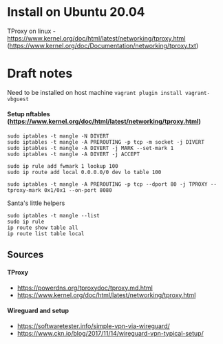 # Install on Ubuntu 20.04

TProxy on linux - https://www.kernel.org/doc/html/latest/networking/tproxy.html (https://www.kernel.org/doc/Documentation/networking/tproxy.txt)



# Draft notes
Need to be installed on host machine 
`vagrant plugin install vagrant-vbguest`

#### Setup nftables (https://www.kernel.org/doc/html/latest/networking/tproxy.html)
```
sudo iptables -t mangle -N DIVERT
sudo iptables -t mangle -A PREROUTING -p tcp -m socket -j DIVERT
sudo iptables -t mangle -A DIVERT -j MARK --set-mark 1
sudo iptables -t mangle -A DIVERT -j ACCEPT

sudo ip rule add fwmark 1 lookup 100
sudo ip route add local 0.0.0.0/0 dev lo table 100

sudo iptables -t mangle -A PREROUTING -p tcp --dport 80 -j TPROXY --tproxy-mark 0x1/0x1 --on-port 8080
```


Santa's little helpers
```
sudo iptables -t mangle --list
sudo ip rule
ip route show table all
ip route list table local
```

## Sources
#### TProxy
 * https://powerdns.org/tproxydoc/tproxy.md.html
 * https://www.kernel.org/doc/html/latest/networking/tproxy.html
#### Wireguard and setup
 * https://softwaretester.info/simple-vpn-via-wireguard/
 * https://www.ckn.io/blog/2017/11/14/wireguard-vpn-typical-setup/

